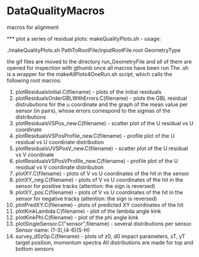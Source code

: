 # DataQualityMacros
macros for alignment

*** plot a series of residual plots: makeQualityPlots.sh - usage:

   ./makeQualityPlots.sh PathToRootFile/inputRootFile.root GeometryType
   
   the gif files are moved to the directory run_GeometryFile and all of them are opened for inspection with gthumb once all     macros  have been run
   The .sh is a wrapper for the makeAllPlots4OneRun.sh script, which calls the following root macros:
   1) plotResidualsInitial.C(filename) - plots of the initial residuals
   2) plotResidualsOrderGBLWithErrors.C(filename) - plots the GBL residual distrubutions for the u coordinate and the graph of the mean value per sensor (in pairs), whose errors correspond to the sigmas of the distributions
   3) plotResidualsVSPos_new.C(filename) - scatter plot of the U residual vs U coordinate
   4) plotResidualsVSPosProfile_new.C(filename) - profile plot of the U residual vs U coordinate distribution
   5) plotResidualsUVSPosV_new.C(filename) - scatter plot of the U residual vs V coordinate
   6) plotResidualsVSPosVProfile_new.C(filename) - profile plot of the U residual vs V coordinate distribution
   7) plotXY.C(filename) - plots of V vs U coordinates of the hit in the sensor
   8) plotXY_neg.C(filename) - plots of V vs U coordinates of the hit in the sensor for positive tracks (attention: the sign is reversed)
   9) plotXY_pos.C(filename) - plots of V vs U coordinates of the hit in the sensor for negative tracks (attention: the sign is reversed)
   10) plotPredXY.C(filename) - plots of predicted XY coordinates of the hit
   11) plotKinkLambda.C(filename) - plot of the lambda angle kink
   12) plotKinkPhi.C(filename) - plot of the phi angle kink
   13) plotSingleSensor.C("sensor",filename) - several distributions per sensor. Sensor name: (1-3),(4-6)(S-H)
   14) survey_d0z0p.C(filename) - plots of z0, d0 impact parameters, xT, yT target position, momentum spectra
   All distributions are made for top and bottom sensors
